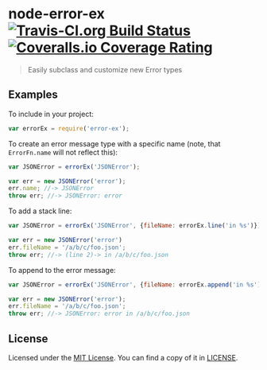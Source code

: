 # node-error-ex [![Travis-CI.org Build Status](https://img.shields.io/travis/Qix-/node-error-ex.svg?style=flat-square)](https://travis-ci.org/Qix-/node-error-ex) [![Coveralls.io Coverage Rating](https://img.shields.io/coveralls/Qix-/node-error-ex.svg?style=flat-square)](https://coveralls.io/r/Qix-/node-error-ex)
> Easily subclass and customize new Error types

## Examples
To include in your project:
```javascript
var errorEx = require('error-ex');
```

To create an error message type with a specific name (note, that `ErrorFn.name`
will not reflect this):
```javascript
var JSONError = errorEx('JSONError');

var err = new JSONError('error');
err.name; //-> JSONError
throw err; //-> JSONError: error
```

To add a stack line:
```javascript
var JSONError = errorEx('JSONError', {fileName: errorEx.line('in %s')});

var err = new JSONError('error')
err.fileName = '/a/b/c/foo.json';
throw err; //-> (line 2)-> in /a/b/c/foo.json
```

To append to the error message:
```javascript
var JSONError = errorEx('JSONError', {fileName: errorEx.append('in %s')});

var err = new JSONError('error');
err.fileName = '/a/b/c/foo.json';
throw err; //-> JSONError: error in /a/b/c/foo.json
```

## License
Licensed under the [MIT License](http://opensource.org/licenses/MIT).
You can find a copy of it in [LICENSE](LICENSE).
